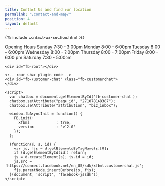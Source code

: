 ```yaml
---
title: Contact Us and find our location
permalink: "/contact-and-map/"
position: 4
layout: default
---
```


{% include contact-us-section.html %}

Opening Hours
Sunday 7:30 - 3:00pm
Monday 8:00 - 6:00pm
Tuesday 8:00 - 6:00pm
Wednesday 8:00 - 7:00pm
Thursday 8:00 - 7:00pm
Friday 8:00 - 6:00 pm
Saturday 7:30 - 5:00pm

<!-- Messenger Chat plugin Code -->
    <div id="fb-root"></div>

    <!-- Your Chat plugin code -->
    <div id="fb-customer-chat" class="fb-customerchat">
    </div>

    <script>
      var chatbox = document.getElementById('fb-customer-chat');
      chatbox.setAttribute("page_id", "271078168387");
      chatbox.setAttribute("attribution", "biz_inbox");

      window.fbAsyncInit = function() {
        FB.init({
          xfbml            : true,
          version          : 'v12.0'
        });
      };

      (function(d, s, id) {
        var js, fjs = d.getElementsByTagName(s)[0];
        if (d.getElementById(id)) return;
        js = d.createElement(s); js.id = id;
        js.src = 'https://connect.facebook.net/en_US/sdk/xfbml.customerchat.js';
        fjs.parentNode.insertBefore(js, fjs);
      }(document, 'script', 'facebook-jssdk'));
    </script>

